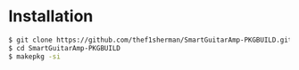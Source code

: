 # Installation
```bash
$ git clone https://github.com/thef1sherman/SmartGuitarAmp-PKGBUILD.git
$ cd SmartGuitarAmp-PKGBUILD
$ makepkg -si
```
